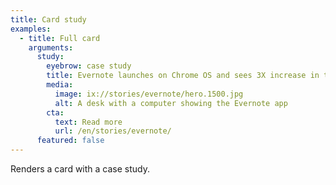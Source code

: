 ```yaml
---
title: Card study
examples:
  - title: Full card
    arguments:
      study:
        eyebrow: case study
        title: Evernote launches on Chrome OS and sees 3X increase in time spent on larger screen devices
        media:
          image: ix://stories/evernote/hero.1500.jpg
          alt: A desk with a computer showing the Evernote app
        cta:
          text: Read more
          url: /en/stories/evernote/
      featured: false
---
```


Renders a card with a case study.
